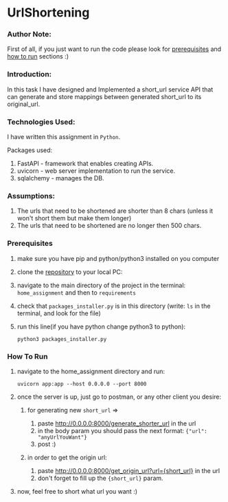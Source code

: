 # UrlShortening

### Author Note:

First of all, if you just want to run the code please look for [prerequisites][prerequisites-link]
and [how to run][how to run-link] sections :)

### Introduction:

In this task I have designed and Implemented a short_url service API that can generate and store mappings between 
generated short_url to its original_url.

### Technologies Used:

I have written this assignment in ```Python```.

Packages used:

1. FastAPI - framework that enables creating APIs.
2. uvicorn - web server implementation to run the service.
3. sqlalchemy - manages the DB.

### Assumptions:

1. The urls that need to be shortened are shorter than 8 chars (unless it won't short them but make them longer)
2. The urls that need to be shortened are no longer then 500 chars.

### Prerequisites

[prerequisites-link]: #prerequisites

1. make sure you have pip and python/python3 installed on you computer
2. clone the [repository](https://github.com/galtoren/UrlShortening) to your local PC:
3. navigate to the main directory of the project in the terminal: ```home_assignment``` and then to ```requirements```
4. check that ```packages_installer.py``` is in this directory (write: ```ls``` in the terminal, and look for the file)
5. run this line(if you have python change python3 to python):

   ```python3 packages_installer.py```

### How To Run

[how to run-link]: #how-to-run

1. navigate to the home_assignment directory and run:

   ```uvicorn app:app --host 0.0.0.0 --port 8000```

2. once the server is up, just go to postman, or any other client you desire:
    1. for generating new ```short_url``` =>
        1. paste http://0.0.0.0:8000/generate_shorter_url in the url
        2. in the body param you should pass the next format:
            ```{"url": "anyUrlYouWant"}```
        3. post :)
   
    2. in order to get the origin url:
        1.  paste http://0.0.0.0:8000/get_origin_url?url={short_url} in the url
        2.  don't forget to fill up the ```{short_url}``` param.

3. now, feel free to short what url you want :)